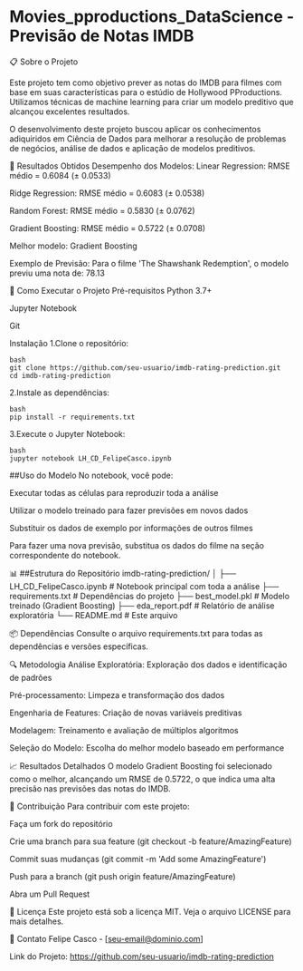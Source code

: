 # Movies_pproductions_DataScience - Previsão de Notas IMDB

📋 Sobre o Projeto

Este projeto tem como objetivo prever as notas do IMDB para filmes com base em suas características para o estúdio de Hollywood PProductions. Utilizamos técnicas de machine learning para criar um modelo preditivo que alcançou excelentes resultados. 

O desenvolvimento deste projeto buscou aplicar os conhecimentos adiquiridos em Ciência de Dados para melhorar a resolução de problemas de negócios, análise de dados e aplicação de modelos preditivos.

🎯 Resultados Obtidos
Desempenho dos Modelos:
Linear Regression: RMSE médio = 0.6084 (± 0.0533)

Ridge Regression: RMSE médio = 0.6083 (± 0.0538)

Random Forest: RMSE médio = 0.5830 (± 0.0762)

Gradient Boosting: RMSE médio = 0.5722 (± 0.0708)

Melhor modelo: Gradient Boosting

Exemplo de Previsão:
Para o filme 'The Shawshank Redemption', o modelo previu uma nota de: 78.13

🚀 Como Executar o Projeto
Pré-requisitos
Python 3.7+

Jupyter Notebook

Git

Instalação
1.Clone o repositório:

```
bash
git clone https://github.com/seu-usuario/imdb-rating-prediction.git
cd imdb-rating-prediction
```
2.Instale as dependências:
```
bash
pip install -r requirements.txt
```
3.Execute o Jupyter Notebook:
```
bash
jupyter notebook LH_CD_FelipeCasco.ipynb
```
##Uso do Modelo
No notebook, você pode:

Executar todas as células para reproduzir toda a análise

Utilizar o modelo treinado para fazer previsões em novos dados

Substituir os dados de exemplo por informações de outros filmes

Para fazer uma nova previsão, substitua os dados do filme na seção correspondente do notebook.

📊 ##Estrutura do Repositório
imdb-rating-prediction/
│
├── LH_CD_FelipeCasco.ipynb          # Notebook principal com toda a análise
├── requirements.txt                  # Dependências do projeto
├── best_model.pkl                   # Modelo treinado (Gradient Boosting)
├── eda_report.pdf                   # Relatório de análise exploratória
└── README.md                        # Este arquivo

📦 Dependências
Consulte o arquivo requirements.txt para todas as dependências e versões específicas.

🔍 Metodologia
Análise Exploratória: Exploração dos dados e identificação de padrões

Pré-processamento: Limpeza e transformação dos dados

Engenharia de Features: Criação de novas variáveis preditivas

Modelagem: Treinamento e avaliação de múltiplos algoritmos

Seleção do Modelo: Escolha do melhor modelo baseado em performance

📈 Resultados Detalhados
O modelo Gradient Boosting foi selecionado como o melhor, alcançando um RMSE de 0.5722, o que indica uma alta precisão nas previsões das notas do IMDB.

🤝 Contribuição
Para contribuir com este projeto:

Faça um fork do repositório

Crie uma branch para sua feature (git checkout -b feature/AmazingFeature)

Commit suas mudanças (git commit -m 'Add some AmazingFeature')

Push para a branch (git push origin feature/AmazingFeature)

Abra um Pull Request

📄 Licença
Este projeto está sob a licença MIT. Veja o arquivo LICENSE para mais detalhes.

📧 Contato
Felipe Casco - [seu-email@dominio.com]

Link do Projeto: https://github.com/seu-usuario/imdb-rating-prediction

